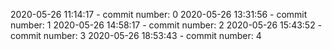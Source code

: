 2020-05-26 11:14:17 - commit number: 0
2020-05-26 13:31:56 - commit number: 1
2020-05-26 14:58:17 - commit number: 2
2020-05-26 15:43:52 - commit number: 3
2020-05-26 18:53:43 - commit number: 4

